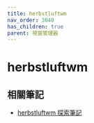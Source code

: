 ```yaml
---
title: herbstluftwm
nav_order: 3040
has_children: true
parent: 視窗管理器
---
```



# herbstluftwm







## 相關筆記

* [herbstluftwm 探索筆記](https://samwhelp.github.io/note-about-herbstluftwm/)
